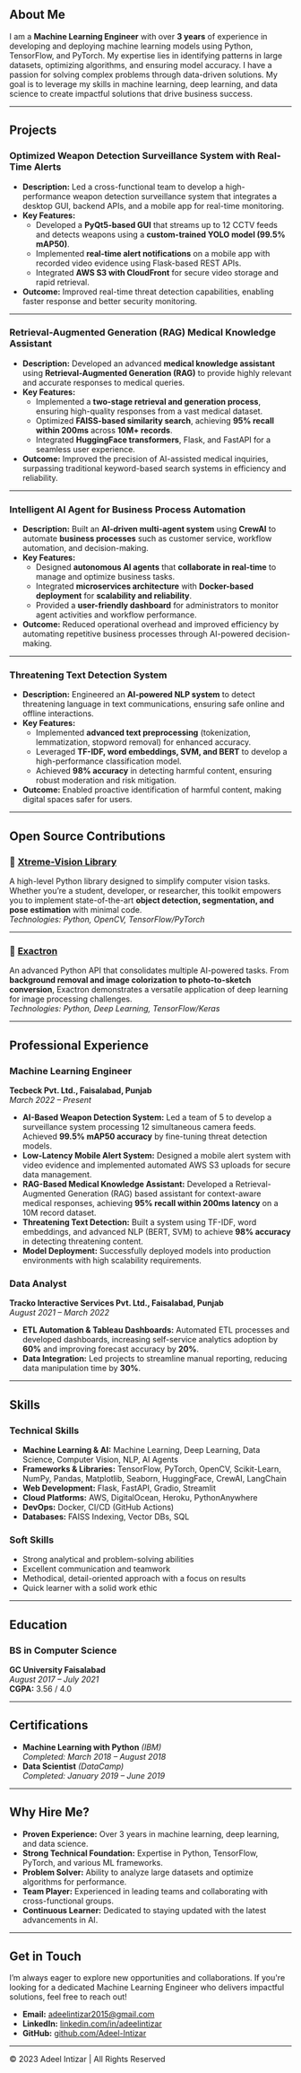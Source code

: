 

## **About Me**

I am a **Machine Learning Engineer** with over **3 years** of experience in developing and deploying machine learning models using Python, TensorFlow, and PyTorch. My expertise lies in identifying patterns in large datasets, optimizing algorithms, and ensuring model accuracy. I have a passion for solving complex problems through data-driven solutions. My goal is to leverage my skills in machine learning, deep learning, and data science to create impactful solutions that drive business success.

---

## **Projects**

### **Optimized Weapon Detection Surveillance System with Real-Time Alerts**
- **Description:** Led a cross-functional team to develop a high-performance weapon detection surveillance system that integrates a desktop GUI, backend APIs, and a mobile app for real-time monitoring.
- **Key Features:**
  - Developed a **PyQt5-based GUI** that streams up to 12 CCTV feeds and detects weapons using a **custom-trained YOLO model (99.5% mAP50)**.
  - Implemented **real-time alert notifications** on a mobile app with recorded video evidence using Flask-based REST APIs.
  - Integrated **AWS S3 with CloudFront** for secure video storage and rapid retrieval.
- **Outcome:** Improved real-time threat detection capabilities, enabling faster response and better security monitoring.

---

### **Retrieval-Augmented Generation (RAG) Medical Knowledge Assistant**
- **Description:** Developed an advanced **medical knowledge assistant** using **Retrieval-Augmented Generation (RAG)** to provide highly relevant and accurate responses to medical queries.
- **Key Features:**
  - Implemented a **two-stage retrieval and generation process**, ensuring high-quality responses from a vast medical dataset.
  - Optimized **FAISS-based similarity search**, achieving **95% recall within 200ms** across **10M+ records**.
  - Integrated **HuggingFace transformers**, Flask, and FastAPI for a seamless user experience.
- **Outcome:** Improved the precision of AI-assisted medical inquiries, surpassing traditional keyword-based search systems in efficiency and reliability.

---

### **Intelligent AI Agent for Business Process Automation**
- **Description:** Built an **AI-driven multi-agent system** using **CrewAI** to automate **business processes** such as customer service, workflow automation, and decision-making.
- **Key Features:**
  - Designed **autonomous AI agents** that **collaborate in real-time** to manage and optimize business tasks.
  - Integrated **microservices architecture** with **Docker-based deployment** for **scalability and reliability**.
  - Provided a **user-friendly dashboard** for administrators to monitor agent activities and workflow performance.
- **Outcome:** Reduced operational overhead and improved efficiency by automating repetitive business processes through AI-powered decision-making.

---

### **Threatening Text Detection System**
- **Description:** Engineered an **AI-powered NLP system** to detect threatening language in text communications, ensuring safe online and offline interactions.
- **Key Features:**
  - Implemented **advanced text preprocessing** (tokenization, lemmatization, stopword removal) for enhanced accuracy.
  - Leveraged **TF-IDF, word embeddings, SVM, and BERT** to develop a high-performance classification model.
  - Achieved **98% accuracy** in detecting harmful content, ensuring robust moderation and risk mitigation.
- **Outcome:** Enabled proactive identification of harmful content, making digital spaces safer for users.

---

## **Open Source Contributions**  

### 🚀 [Xtreme-Vision Library](https://github.com/Adeel-Intizar/Xtreme-Vision)  
A high-level Python library designed to simplify computer vision tasks. Whether you’re a student, developer, or researcher, this toolkit empowers you to implement state-of-the-art **object detection, segmentation, and pose estimation** with minimal code.  
*Technologies: Python, OpenCV, TensorFlow/PyTorch*  

---

### 🎨 [Exactron](https://github.com/Adeel-Intizar/Exactron)  
An advanced Python API that consolidates multiple AI-powered tasks. From **background removal and image colorization to photo-to-sketch conversion**, Exactron demonstrates a versatile application of deep learning for image processing challenges.  
*Technologies: Python, Deep Learning, TensorFlow/Keras*  

---

## **Professional Experience**

### **Machine Learning Engineer**  
**Tecbeck Pvt. Ltd., Faisalabad, Punjab**  
*March 2022 – Present*

- **AI-Based Weapon Detection System:** Led a team of 5 to develop a surveillance system processing 12 simultaneous camera feeds. Achieved **99.5% mAP50 accuracy** by fine-tuning threat detection models.
- **Low-Latency Mobile Alert System:** Designed a mobile alert system with video evidence and implemented automated AWS S3 uploads for secure data management.
- **RAG-Based Medical Knowledge Assistant:** Developed a Retrieval-Augmented Generation (RAG) based assistant for context-aware medical responses, achieving **95% recall within 200ms latency** on a 10M record dataset.
- **Threatening Text Detection:** Built a system using TF-IDF, word embeddings, and advanced NLP (BERT, SVM) to achieve **98% accuracy** in detecting threatening content.
- **Model Deployment:** Successfully deployed models into production environments with high scalability requirements.

### **Data Analyst**  
**Tracko Interactive Services Pvt. Ltd., Faisalabad, Punjab**  
*August 2021 – March 2022*

- **ETL Automation & Tableau Dashboards:** Automated ETL processes and developed dashboards, increasing self-service analytics adoption by **60%** and improving forecast accuracy by **20%**.
- **Data Integration:** Led projects to streamline manual reporting, reducing data manipulation time by **30%**.

---

## **Skills**

### **Technical Skills**
- **Machine Learning & AI:** Machine Learning, Deep Learning, Data Science, Computer Vision, NLP, AI Agents
- **Frameworks & Libraries:** TensorFlow, PyTorch, OpenCV, Scikit-Learn, NumPy, Pandas, Matplotlib, Seaborn, HuggingFace, CrewAI, LangChain
- **Web Development:** Flask, FastAPI, Gradio, Streamlit
- **Cloud Platforms:** AWS, DigitalOcean, Heroku, PythonAnywhere
- **DevOps:** Docker, CI/CD (GitHub Actions)
- **Databases:** FAISS Indexing, Vector DBs, SQL

### **Soft Skills**
- Strong analytical and problem-solving abilities
- Excellent communication and teamwork
- Methodical, detail-oriented approach with a focus on results
- Quick learner with a solid work ethic

---

## **Education**

### **BS in Computer Science**  
**GC University Faisalabad**  
*August 2017 – July 2021*  
**CGPA:** 3.56 / 4.0

---

## **Certifications**

- **Machine Learning with Python** *(IBM)*  
  *Completed: March 2018 – August 2018*
- **Data Scientist** *(DataCamp)*  
  *Completed: January 2019 – June 2019*

---

## **Why Hire Me?**

- **Proven Experience:** Over 3 years in machine learning, deep learning, and data science.
- **Strong Technical Foundation:** Expertise in Python, TensorFlow, PyTorch, and various ML frameworks.
- **Problem Solver:** Ability to analyze large datasets and optimize algorithms for performance.
- **Team Player:** Experienced in leading teams and collaborating with cross-functional groups.
- **Continuous Learner:** Dedicated to staying updated with the latest advancements in AI.

---

## **Get in Touch**

I’m always eager to explore new opportunities and collaborations. If you're looking for a dedicated Machine Learning Engineer who delivers impactful solutions, feel free to reach out!

- **Email:** [adeelintizar2015@gmail.com](mailto:adeelintizar2015@gmail.com)
- **LinkedIn:** [linkedin.com/in/adeelintizar](https://www.linkedin.com/in/adeelintizar/)
- **GitHub:** [github.com/Adeel-Intizar](https://github.com/Adeel-Intizar)

---

© 2023 Adeel Intizar | All Rights Reserved
